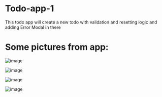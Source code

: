 # Todo-app-1

This todo app will create a new todo with validation and resetting logic and adding Error Modal in there

# Some pictures from app:

![image](https://user-images.githubusercontent.com/86565241/194911734-b5c2dad9-9ea3-4942-abbe-1014d500a9fa.png)

![image](https://user-images.githubusercontent.com/86565241/194911749-21350e7c-1b65-4b04-9c95-6cf9a8f7b8f1.png)

![image](https://user-images.githubusercontent.com/86565241/194911777-205275ea-a249-4d58-ab18-416b024636ad.png)

![image](https://user-images.githubusercontent.com/86565241/194911856-12ef6b45-76b7-4b76-a171-f47861099ec6.png)
